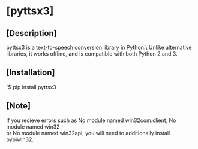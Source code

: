 # [pyttsx3]

## [Description]
pyttsx3 is a text-to-speech conversion library in Python.\ 
Unlike alternative libraries, it works offline, and is compatible with both Python 2 and 3.

## [Installation]
`$ pip install pyttsx3
##  [Note]
If you recieve errors such as No module named win32com.client, No module named win32\
or No module named win32api, you will need to additionally install pypiwin32.



